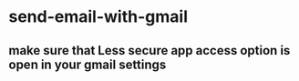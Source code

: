 # send-email-with-gmail
## make sure that Less secure app access option is open in your gmail settings
